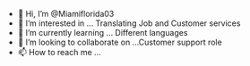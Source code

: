 - 👋 Hi, I’m @Miamiflorida03
- 👀 I’m interested in ... Translating Job and Customer services 
- 🌱 I’m currently learning ... Different languages 
- 💞️ I’m looking to collaborate on ...Customer support role
- 📫 How to reach me ...

<!---
Miamiflorida03/Miamiflorida03 is a ✨ special ✨ repository because its `README.md` (this file) appears on your GitHub profile.
You can click the Preview link to take a look at your changes.
--->

